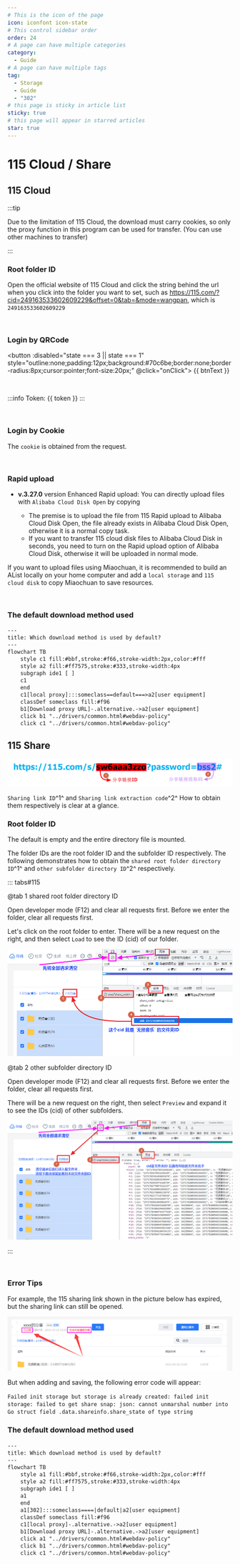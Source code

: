 ```yaml
---
# This is the icon of the page
icon: iconfont icon-state
# This control sidebar order
order: 24
# A page can have multiple categories
category:
  - Guide
# A page can have multiple tags
tag:
  - Storage
  - Guide
  - "302"
# this page is sticky in article list
sticky: true
# this page will appear in starred articles
star: true
---
```


# 115 Cloud / Share

## **115 Cloud**

:::tip

Due to the limitation of 115 Cloud, the download must carry cookies, so only the proxy function in this program can be used for transfer. (You can use other machines to transfer)

:::

### **Root folder ID**

Open the official website of 115 Cloud and click the string behind the url when you click into the folder you want to set, such as <https://115.com/?cid=249163533602609229&offset=0&tab=&mode=wangpan>, which is `249163533602609229`

<br/>

### **Login by QRCode**

<script setup lang="ts">
import { ref } from "vue";
import { api } from "@Api"
const btnText = ref("Get QRCode");
// 0 -> Initial
// 1 -> Wait qr
// 2 -> Wait Scan
// 3 -> Getting Token
// 4 -> Success
const state = ref(0);
const src= ref('')
const token = ref('')
const ckData = ref('')
const getQr = async ()=>{
  btnText.value = '等待...';
  state.value = 1;
  const resp = await fetch(`${api()}/proxy/qrcodeapi.115.com/api/1.0/web/1.0/token`);
  const res = await resp.json();
  console.log(res)
  btnText.value='Use 115 Cloud APP To Scan Then Click'
  state.value = 2;
  ckData.value = {
    uid: res.data.uid,
    time: res.data.time.toString(),
    sign: res.data.sign,
    _ : (new Date().getTime()/ 1000).toString()
  };
  src.value = `${api()}/qr/?size=400&text=${encodeURIComponent(res.data.qrcode)}`
}
const getToken = async ()=>{
  state.value = 3;
  btnText.value = 'Waiting...';

  const resp = await fetch(`${api()}/proxy/qrcodeapi.115.com/get/status/?uid=${ckData.value.uid}&time=${ckData.value.time}&sign=${ckData.value.sign}&_=${ckData.value._}`);
  const res = await resp.json();
  const {data:{version,status,msg}} = res;
  if(status !==  2){
    state.value = 2;
    btnText.value = 'Use 115 Cloud APP To Scan Then Click'
    alert('Status:' + status);
    return
  }
  token.value = ckData.value.uid
  btnText.value = 'Get Token Success'
  state.value = 4;
  console.log(res)
}
const onClick = async ()=>{
  if(state.value===0){
    getQr()
  }
  if(state.value===2){
    getToken()
  }
}
</script>

<button :disabled="state === 3 || state === 1"
style="outline:none;padding:12px;background:#70c6be;border:none;border-radius:8px;cursor:pointer;font-size:20px;"
@click="onClick">
{{ btnText }}
</button>

<div v-show="src" style="margin:4px">
 <img :src="src"/>
</div>

<div v-show="token" >

:::info Token: {{ token }}
:::

</div>

<br/>

### **Login by Cookie**

The `cookie` is obtained from the request.

<br/>

### **Rapid upload**

- **v.3.27.0** version Enhanced Rapid upload: You can directly upload files with `Alibaba Cloud Disk Open` by copying
  
     - The premise is to upload the file from 115 Rapid upload to Alibaba Cloud Disk Open, the file already exists in Alibaba Cloud Disk Open, otherwise it is a normal copy task.
     - If you want to transfer 115 cloud disk files to Alibaba Cloud Disk in seconds, you need to turn on the Rapid upload option of Alibaba Cloud Disk, otherwise it will be uploaded in normal mode.

If you want to upload files using Miaochuan, it is recommended to build an AList locally on your home computer and add a `local storage` and `115 cloud disk` to copy Miaochuan to save resources.

<br/>

### **The default download method used**

```mermaid
---
title: Which download method is used by default?
---
flowchart TB
    style c1 fill:#bbf,stroke:#f66,stroke-width:2px,color:#fff
    style a2 fill:#ff7575,stroke:#333,stroke-width:4px
    subgraph ide1 [ ]
    c1
    end
    c1[local proxy]:::someclass==default===>a2[user equipment]
    classDef someclass fill:#f96
    b1[Download proxy URL]-.alternative.->a2[user equipment]
    click b1 "../drivers/common.html#webdav-policy"
    click c1 "../drivers/common.html#webdav-policy"
```



## 115 Share

![url_demo](/img/drivers/115/url_demo.png)

`Sharing link ID`^1^ and `Sharing link extraction code`^2^ How to obtain them respectively is clear at a glance.

### **Root folder ID**

The default is empty and the entire directory file is mounted.

The folder IDs are the root folder ID and the subfolder ID respectively. The following demonstrates how to obtain the `shared root folder directory ID`^1^ and `other subfolder directory ID`^2^ respectively.

::: tabs#115

@tab 1 shared root folder directory ID

Open developer mode (F12) and clear all requests first. Before we enter the folder, clear all requests first.

Let's click on the root folder to enter. There will be a new request on the right, and then select `Load` to see the ID (cid) of our folder.

![url_demo](/img/drivers/115/root_cid.png)

@tab 2 other subfolder directory ID

Open developer mode (F12) and clear all requests first. Before we enter the folder, clear all requests first.

There will be a new request on the right, then select `Preview` and expand it to see the IDs (cid) of other subfolders.

![url_demo](/img/drivers/115/file_cid.png)

:::

<br/>

### **Error Tips**

For example, the 115 sharing link shown in the picture below has expired, but the sharing link can still be opened.

![url_demo](/img/drivers/115/add_error.png)

But when adding and saving, the following error code will appear:

`Failed init storage but storage is already created: failed init storage: failed to get share snap: json: cannot unmarshal number into Go struct field .data.shareinfo.share_state of type string `

### **The default download method used**

```mermaid
---
title: Which download method is used by default?
---
flowchart TB
    style a1 fill:#bbf,stroke:#f66,stroke-width:2px,color:#fff
    style a2 fill:#ff7575,stroke:#333,stroke-width:4px
    subgraph ide1 [ ]
    a1
    end
    a1[302]:::someclass====|default|a2[user equipment]
    classDef someclass fill:#f96
    c1[local proxy]-.alternative.->a2[user equipment]
    b1[Download proxy URL]-.alternative.->a2[user equipment]
    click a1 "../drivers/common.html#webdav-policy"
    click b1 "../drivers/common.html#webdav-policy"
    click c1 "../drivers/common.html#webdav-policy"
```
